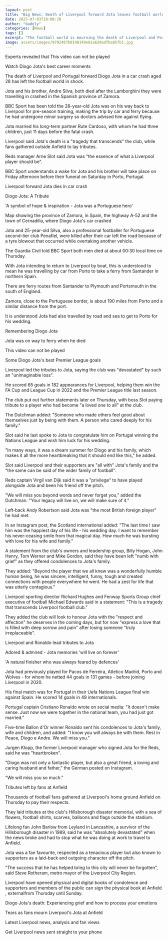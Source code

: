 ```yaml
---
layout: post
title: "Big News: Death of Liverpool forward Jota leaves football world in shock"
date: 2025-07-03T18:08:20
author: "badely"
categories: [News]
tags: []
excerpt: "The football world is mourning the death of Liverpool and Portugal forward Diogo Jota, aged 28, in a car crash."
image: assets/images/9702467b0148149e61a620adfba85fb1.jpg
---
```


Experts revealed that This video can not be played

Watch Diogo Jota's best career moments

The death of Liverpool and Portugal forward Diogo Jota in a car crash aged 28 has left the football world in shock.

Jota and his brother, Andre Silva, both died after the Lamborghini they were travelling in crashed in the Spanish province of Zamora.

BBC Sport has been told the 28-year-old Jota was on his way back to Liverpool for pre-season training, making the trip by car and ferry because he had undergone minor surgery so doctors advised him against flying.

Jota married his long-term partner Rute Cardoso, with whom he had three children, just 11 days before the fatal crash.

Liverpool said Jota's death is a "tragedy that transcends" the club, while fans gathered outside Anfield to lay tributes.

Reds manager Arne Slot said Jota was "the essence of what a Liverpool player should be".

BBC Sport understands a wake for Jota and his brother will take place on Friday afternoon before their funeral on Saturday in Porto, Portugal.

Liverpool forward Jota dies in car crash

Diogo Jota: A Tribute

'A symbol of hope & inspiration - Jota was a Portuguese hero'

Map showing the province of Zamora, in Spain, the highway A-52 and the town of Cernadilla, where Diogo Jota's car crashed

Jota and 25-year-old Silva, also a professional footballer for Portuguese second-tier club Penafiel, were killed after their car left the road because of a tyre blowout that occurred while overtaking another vehicle.

The Guardia Civil told BBC Sport both men died at about 00:30 local time on Thursday.

With Jota intending to return to Liverpool by boat, this is understood to mean he was travelling by car from Porto to take a ferry from Santander in northern Spain.

There are ferry routes from Santander to Plymouth and Portsmouth in the south of England.

Zamora, close to the Portuguese border, is about 190 miles from Porto and a similar distance from the port.

It is understood Jota had also travelled by road and sea to get to Porto for his wedding.

Remembering Diogo Jota

Jota was on way to ferry when he died

This video can not be played

Some Diogo Jota's best Premier League goals

Liverpool led the tributes to Jota, saying the club was "devastated" by such an "unimaginable loss".

He scored 65 goals in 182 appearances for Liverpool, helping them win the FA Cup and League Cup in 2022 and the Premier League title last season.

The club put out further statements later on Thursday, with boss Slot paying tribute to a player who had become "a loved one to all" at the club.

The Dutchman added: "Someone who made others feel good about themselves just by being with them. A person who cared deeply for his family."

Slot said he last spoke to Jota to congratulate him on Portugal winning the Nations League and wish him luck for his wedding.

"In many ways, it was a dream summer for Diogo and his family, which makes it all the more heartbreaking that it should end like this," he added.

Slot said Liverpool and their supporters are "all with" Jota's family and the "the same can be said of the wider family of football".

Reds captain Virgil van Dijk said it was a "privilege" to have played alongside Jota and been his friend off the pitch.

"We will miss you beyond words and never forget you," added the Dutchman. "Your legacy will live on, we will make sure of it."

Left-back Andy Robertson said Jota was "the most British foreign player" he had met.

In an Instagram post, the Scotland international added: "The last time I saw him was the happiest day of his life - his wedding day. I want to remember his never-ceasing smile from that magical day. How much he was bursting with love for his wife and family."

A statement from the club's owners and leadership group, Billy Hogan, John Henry, Tom Werner and Mike Gordon, said they have been left "numb with grief" as they offered condolences to Jota's family.

They added: "Beyond the player that we all knew was a wonderfully humble human being, he was sincere, intelligent, funny, tough and created connections with people everywhere he went. He had a zest for life that was utterly contagious."

Liverpool sporting director Richard Hughes and Fenway Sports Group chief executive of football Michael Edwards said in a statement: "This is a tragedy that transcends Liverpool football club."

They added the club will look to honour Jota with the "respect and affection" he deserves in the coming days, but for now "express a love that is filled with deep sorrow and pain" after losing someone "truly irreplaceable".

Liverpool and Ronaldo lead tributes to Jota

Adored & admired - Jota memories 'will live on forever'

'A natural finisher who was always feared by defences'

Jota had previously played for Pacos de Ferreira, Atletico Madrid, Porto and Wolves - for whom he netted 44 goals in 131 games - before joining Liverpool in 2020.

His final match was for Portugal in their Uefa Nations League final win against Spain. He scored 14 goals in 49 internationals.

Portugal captain Cristiano Ronaldo wrote on social media: "It doesn't make sense. Just now we were together in the national team, you had just got married."

Five-time Ballon d'Or winner Ronaldo sent his condolences to Jota's family, wife and children, and added: "I know you will always be with them. Rest in Peace, Diogo e Andre. We will miss you."

Jurgen Klopp, the former Liverpool manager who signed Jota for the Reds, said he was "heartbroken".

"Diogo was not only a fantastic player, but also a great friend, a loving and caring husband and father," the German posted on Instagram.

"We will miss you so much."

Tributes left by fans at Anfield

Thousands of football fans gathered at Liverpool's home ground Anfield on Thursday to pay their respects.

They laid tributes at the club's Hillsborough disaster memorial, with a sea of flowers, football shirts, scarves, balloons and flags outside the stadium.

Lifelong fan John Barlow from Leyland in Lancashire, a survivor of the Hillsborough disaster in 1989, said he was "absolutely devastated" when the news broke and had to stop what he was doing at work to travel to Anfield.

Jota was a fan favourite, respected as a tenacious player but also known to supporters as a laid-back and outgoing character off the pitch.

"The success that he has helped bring to this city will never be forgotten", said Steve Rotheram, metro mayor of the Liverpool City Region.

Liverpool have opened physical and digital books of condolence and supporters and members of the public can sign the physical book at Anfield , externalfrom Thursday until Sunday.

Diogo Jota's death: Experiencing grief and how to process your emotions

Tears as fans mourn Liverpool's Jota at Anfield

Latest Liverpool news, analysis and fan views

Get Liverpool news sent straight to your phone

